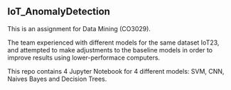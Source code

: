 ## IoT_AnomalyDetection

This is an assignment for Data Mining (CO3029).

The team experienced with different models for the same dataset IoT23, and attempted to make adjustments to the baseline models in order to improve results using lower-performace computers.

This repo contains 4 Jupyter Notebook for 4 different models: SVM, CNN, Naives Bayes and Decision Trees.

